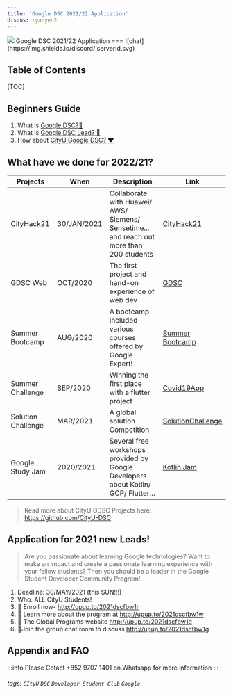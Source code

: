 ```yaml
---
title: 'Google DSC 2021/22 Application'
disqus: ryanyen2
---
```

<img src="https://imgur.com/Jspr9FW.png"/>
Google DSC 2021/22 Application
===
![chat](https://img.shields.io/discord/:serverId.svg)

## Table of Contents

[TOC]

## Beginners Guide

1. What is [Google DSC?🎪](https://developers.google.com/community/dsc)
2. What is [Google DSC Lead? 🤩](https://developers.google.com/community/dsc/leads)
3. How about [CityU Google DSC? ❤](https://cityu-dsc.github.io/dsc-web/#/)

What have we done for 2022/21?
---


| Projects | When | Description | Link |
| -------- | -------- | -------- | ------ |
| CityHack21 | 30/JAN/2021  | Collaborate with Huawei/ AWS/ Siemens/ Sensetime... and reach out more than 200 students | [CityHack21](https://cityhack21.com/) | 
| GDSC Web | OCT/2020  | The first project and hand-on experience of web dev | [GDSC](https://cityu-dsc.github.io/dsc-web/#/) | 
| Summer Bootcamp | AUG/2020  | A bootcamp included various courses offered by Google Expert! | [Summer Bootcamp](https://developers.google.com/community/dsc) | 
| Summer Challenge | SEP/2020  | Winning the first place with a flutter project | [Covid19App](https://github.com/CityU-DSC/covid19app) | 
| Solution Challenge | MAR/2021  | A global solution Competition | [SolutionChallenge](https://developers.google.com/community/dsc-solution-challenge) | 
| Google Study Jam | 2020/2021  | Several free workshops provided by Google Developers about Kotlin/ GCP/ Flutter... | [Kotlin Jam](https://developer.android.com/courses) | 

> Read more about CityU GDSC Projects here: https://github.com/CityU-DSC

Application for 2021 new Leads!
---

> Are you passionate about learning Google technologies? Want to make an impact and create a passionate learning experience with your fellow students? Then you should be a leader in the Google Student Developer Community Program!

1. Deadline: 30/MAY/2021 (this SUN!!!)
2. Who: ALL CityU Students!
3. 🌠 Enroll now- http://upup.to/2021dscfbw1r
4. 🔎 Learn more about the program at http://upup.to/2021dscfbw1w
5. 🔎 The Global Programs website http://upup.to/2021dscfbw1d
6. 💬Join the group chat room to discuss http://upup.to/2021dscfbw1g


## Appendix and FAQ

:::info
Please Cotact +852 9707 1401 on Whatsapp for more information
:::

###### tags: `CItyU` `DSC` `Developer Student Club` `Google`
